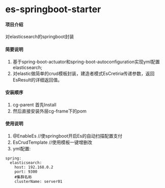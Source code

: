 # es-springboot-starter

#### 项目介绍
对elasticsearch的springboot封装

#### 简要说明 
1. 基于spring-boot-actuator和spring-boot-autoconfiguration实现yml配置elasticsearch;
2. 对elastic做简单的crud模板封装，建造者模式EsCretiria传递参数，返回EsResult的详细返回值。


#### 安装顺序

1. cg-parent 首先Install
2. 然后直接安装外层cg-frame下的pom

#### 使用说明
1. @EnableEs //使springboot开启Es的自动扫描配置支付
2. EsCrudTemplate //使用模板一键增删改
3. yml配置: 
```
spring:
  elasticsearch:
    host: 192.168.0.2
    port: 9300
    #集群名称
    clusterName: server01 
```
